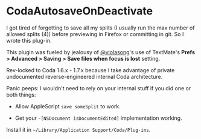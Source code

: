 # CodaAutosaveOnDeactivate

I got tired of forgetting to save all my splits (I usually run the max number of allowed splits (4)) before previewing in Firefox or committing in git. So I wrote this plug-in. 

This plugin was fueled by jealousy of [@violasong](https://twitter.com/violasong)'s use of TextMate's **Prefs > Advanced > Saving > Save files when focus is lost** setting.

Rev-locked to Coda 1.6.x - 1.7.x because I take advantage of private undocumented reverse-engineered internal Coda architecture.

Panic peeps: I wouldn't need to rely on your internal stuff if you did one or both things:

* Allow AppleScript `save someSplit` to work.

* Get your `-[NSDocument isDocumentEdited]` implementation working.

Install it in `~/Library/Application Support/Coda/Plug-ins`.